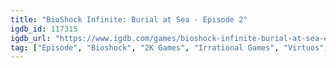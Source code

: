```yaml
---
title: "BioShock Infinite: Burial at Sea - Episode 2"
igdb_id: 117315
igdb_url: "https://www.igdb.com/games/bioshock-infinite-burial-at-sea-episode-2"
tag: ["Episode", "Bioshock", "2K Games", "Irrational Games", "Virtuos", "Shooter", "Adventure", "Single player", "First person", "Action", "Science fiction", "Stealth"]
---
```

